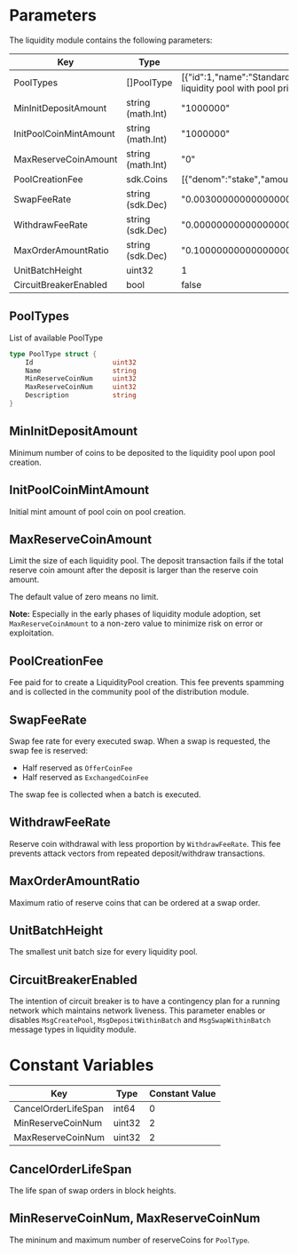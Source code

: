 <!-- order: 8 -->

 # Parameters

The liquidity module contains the following parameters:

Key                    | Type             | Example
---------------------- | ---------------- | -------------------------------------------------------------------------------------------------------------------
PoolTypes              | []PoolType            | [{"id":1,"name":"StandardLiquidityPool","min_reserve_coin_num":2,"max_reserve_coin_num":2,"description":"Standard liquidity pool with pool price function X/Y, ESPM constraint, and two kinds of reserve coins"}]
MinInitDepositAmount   | string (math.Int)      | "1000000"
InitPoolCoinMintAmount | string (math.Int)      | "1000000"
MaxReserveCoinAmount   | string (math.Int)      | "0"
PoolCreationFee        | sdk.Coins             | [{"denom":"stake","amount":"40000000"}]
SwapFeeRate            | string (sdk.Dec)      | "0.003000000000000000"
WithdrawFeeRate        | string (sdk.Dec)      | "0.000000000000000000"
MaxOrderAmountRatio    | string (sdk.Dec)      | "0.100000000000000000"
UnitBatchHeight        | uint32                | 1
CircuitBreakerEnabled  | bool                  | false

## PoolTypes

List of available PoolType

```go
type PoolType struct {
    Id                    uint32
    Name                  string
    MinReserveCoinNum     uint32
    MaxReserveCoinNum     uint32
    Description           string
}
```

## MinInitDepositAmount

Minimum number of coins to be deposited to the liquidity pool upon pool creation.

## InitPoolCoinMintAmount

Initial mint amount of pool coin on pool creation.

## MaxReserveCoinAmount

Limit the size of each liquidity pool. The deposit transaction fails if the total reserve coin amount after the deposit is larger than the reserve coin amount. 

The default value of zero means no limit. 

**Note:** Especially in the early phases of liquidity module adoption, set `MaxReserveCoinAmount` to a non-zero value to minimize risk on error or exploitation.

## PoolCreationFee

Fee paid for to create a LiquidityPool creation. This fee prevents spamming and is collected in the community pool of the distribution module. 

## SwapFeeRate

Swap fee rate for every executed swap. When a swap is requested, the swap fee is reserved: 

- Half reserved as `OfferCoinFee`
- Half reserved as `ExchangedCoinFee`

The swap fee is collected when a batch is executed. 

## WithdrawFeeRate

Reserve coin withdrawal with less proportion by `WithdrawFeeRate`. This fee prevents attack vectors from repeated deposit/withdraw transactions. 

## MaxOrderAmountRatio

Maximum ratio of reserve coins that can be ordered at a swap order.

## UnitBatchHeight

The smallest unit batch size for every liquidity pool.

## CircuitBreakerEnabled

The intention of circuit breaker is to have a contingency plan for a running network which maintains network liveness. This parameter enables or disables `MsgCreatePool`, `MsgDepositWithinBatch` and `MsgSwapWithinBatch` message types in liquidity module.
# Constant Variables

Key                 | Type   | Constant Value
------------------- | ------ | --------------
CancelOrderLifeSpan | int64  | 0
MinReserveCoinNum   | uint32 | 2
MaxReserveCoinNum   | uint32 | 2

## CancelOrderLifeSpan

The life span of swap orders in block heights.

## MinReserveCoinNum, MaxReserveCoinNum

The mininum and maximum number of reserveCoins for `PoolType`.
